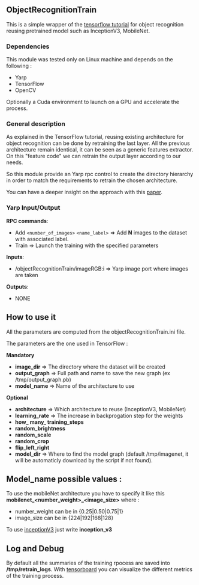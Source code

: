 ## ObjectRecognitionTrain ##

This is a simple wrapper of the [tensorflow tutorial](https://www.tensorflow.org/tutorials/image_retraining) for object recognition reusing pretrained model such as InceptionV3, MobileNet.


### Dependencies ###
This module was tested only on Linux machine and depends on the following :

-	Yarp
-	TensorFlow
-	OpenCV

Optionally a Cuda environment to launch on a GPU and accelerate the process.

### General description ###
As explained in the TensorFlow tutorial, reusing existing architecture for object recognition can be done by retraining the last layer. All the previous architecture remain identical, it can be seen as a generic features extractor. On this "feature code" we can retrain the output layer according to our needs.

So this module provide an Yarp rpc control to create the directory hierarchy in order to match the requirements to retrain the chosen architecture.

You can have a deeper insight on the approach with this [paper](https://arxiv.org/pdf/1310.1531v1.pdf).

### Yarp Input/Output ###
**RPC commands**:

-	Add `<number_of_images>` `<name_label>` => Add **N** images to the dataset with associated label.
-	Train => Launch the training with the specified parameters

**Inputs**:

- /objectRecognitionTrain/imageRGB:i => Yarp image port where images are taken

**Outputs**:

- NONE

## How to use it ##
All the parameters are computed from the objectRecognitionTrain.ini file.

The parameters are the one used in TensorFlow :

**Mandatory**

- **image_dir** => The directory where the dataset will be created
- **output_graph** => Full path and name to save the new graph (ex /tmp/output_graph.pb)
- **model_name** => Name of the architecture to use

**Optional**

- **architecture** => Which architecture to reuse (InceptionV3, MobileNet)
- **learning_rate** => The increase in backprogation step for the weights
- **how_ many_ training_steps** 
- **random_brightness**
- **random_scale**
- **random_crop**
- **flip_left_right**
- **model_dir** => Where to find the model graph (default /tmp/imagenet, it will be automaticly download by the script if not found).

## Model_name possible values : 
To use the mobileNet architecture you have to specify it like this  **mobilenet_<number_weight>_<image_size>** where : 
- number_weight can be in  {0.25|0.50|0.75|1}
- image_size can be in {224|192|168|128}

To use [inceptionV3](https://arxiv.org/abs/1512.00567) just write **inception_v3**


## Log and Debug ##
By default all the summaries of the training rpocess are saved into **/tmp/retrain_logs**. With [tensorboard](https://www.tensorflow.org/get_started/summaries_and_tensorboard) you can visualize the different metrics of the training process.
